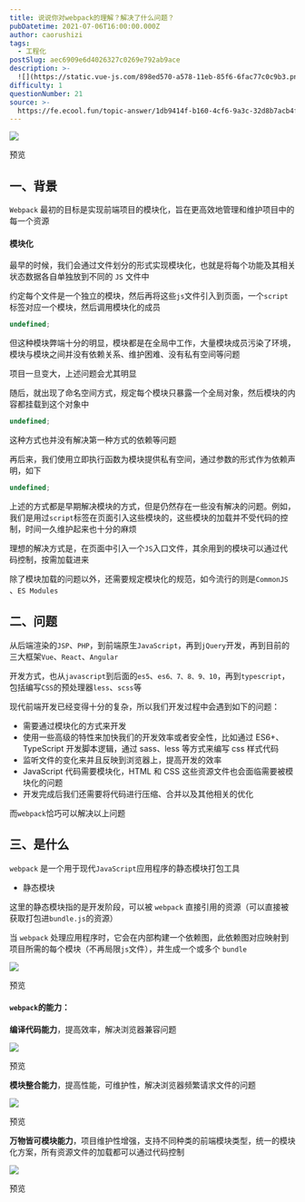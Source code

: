 ```yaml
---
title: 说说你对webpack的理解？解决了什么问题？
pubDatetime: 2021-07-06T16:00:00.000Z
author: caorushizi
tags:
  - 工程化
postSlug: aec6909e6d4026327c0269e792ab9ace
description: >-
  ![](https://static.vue-js.com/898ed570-a578-11eb-85f6-6fac77c0c9b3.png)预览一、背景----`Webpack`最初的目标是实现前端
difficulty: 1
questionNumber: 21
source: >-
  https://fe.ecool.fun/topic-answer/1db9414f-b160-4cf6-9a3c-32d8b7acb4ff?orderBy=updateTime&order=desc&tagId=28
---
```


![](https://static.vue-js.com/898ed570-a578-11eb-85f6-6fac77c0c9b3.png)

预览

## 一、背景

`Webpack` 最初的目标是实现前端项目的模块化，旨在更高效地管理和维护项目中的每一个资源

#### 模块化

最早的时候，我们会通过文件划分的形式实现模块化，也就是将每个功能及其相关状态数据各自单独放到不同的 `JS` 文件中

约定每个文件是一个独立的模块，然后再将这些`js`文件引入到页面，一个`script`标签对应一个模块，然后调用模块化的成员

```typescript
undefined;
```

但这种模块弊端十分的明显，模块都是在全局中工作，大量模块成员污染了环境，模块与模块之间并没有依赖关系、维护困难、没有私有空间等问题

项目一旦变大，上述问题会尤其明显

随后，就出现了命名空间方式，规定每个模块只暴露一个全局对象，然后模块的内容都挂载到这个对象中

```typescript
undefined;
```

这种方式也并没有解决第一种方式的依赖等问题

再后来，我们使用立即执行函数为模块提供私有空间，通过参数的形式作为依赖声明，如下

```typescript
undefined;
```

上述的方式都是早期解决模块的方式，但是仍然存在一些没有解决的问题。例如，我们是用过`script`标签在页面引入这些模块的，这些模块的加载并不受代码的控制，时间一久维护起来也十分的麻烦

理想的解决方式是，在页面中引入一个`JS`入口文件，其余用到的模块可以通过代码控制，按需加载进来

除了模块加载的问题以外，还需要规定模块化的规范，如今流行的则是`CommonJS` 、`ES Modules`

## 二、问题

从后端渲染的`JSP`、`PHP`，到前端原生`JavaScript`，再到`jQuery`开发，再到目前的三大框架`Vue`、`React`、`Angular`

开发方式，也从`javascript`到后面的`es5`、`es6、7、8、9、10`，再到`typescript`，包括编写`CSS`的预处理器`less`、`scss`等

现代前端开发已经变得十分的复杂，所以我们开发过程中会遇到如下的问题：

- 需要通过模块化的方式来开发
- 使用一些高级的特性来加快我们的开发效率或者安全性，比如通过 ES6+、TypeScript 开发脚本逻辑，通过 sass、less 等方式来编写 css 样式代码
- 监听文件的变化来并且反映到浏览器上，提高开发的效率
- JavaScript 代码需要模块化，HTML 和 CSS 这些资源文件也会面临需要被模块化的问题
- 开发完成后我们还需要将代码进行压缩、合并以及其他相关的优化

而`webpack`恰巧可以解决以上问题

## 三、是什么

`webpack` 是一个用于现代`JavaScript`应用程序的静态模块打包工具

- 静态模块

这里的静态模块指的是开发阶段，可以被 `webpack` 直接引用的资源（可以直接被获取打包进`bundle.js`的资源）

当 `webpack` 处理应用程序时，它会在内部构建一个依赖图，此依赖图对应映射到项目所需的每个模块（不再局限`js`文件），并生成一个或多个 `bundle`

![](https://static.vue-js.com/9ce194a0-a578-11eb-85f6-6fac77c0c9b3.png)

预览

#### `webpack`的能力：

**编译代码能力**，提高效率，解决浏览器兼容问题

![](https://static.vue-js.com/c5c2d360-a592-11eb-ab90-d9ae814b240d.png)

预览

**模块整合能力**，提高性能，可维护性，解决浏览器频繁请求文件的问题

![](https://static.vue-js.com/d306d260-a592-11eb-ab90-d9ae814b240d.png)

预览

**万物皆可模块能力**，项目维护性增强，支持不同种类的前端模块类型，统一的模块化方案，所有资源文件的加载都可以通过代码控制

![](https://static.vue-js.com/e3c5a040-a592-11eb-ab90-d9ae814b240d.png)

预览
